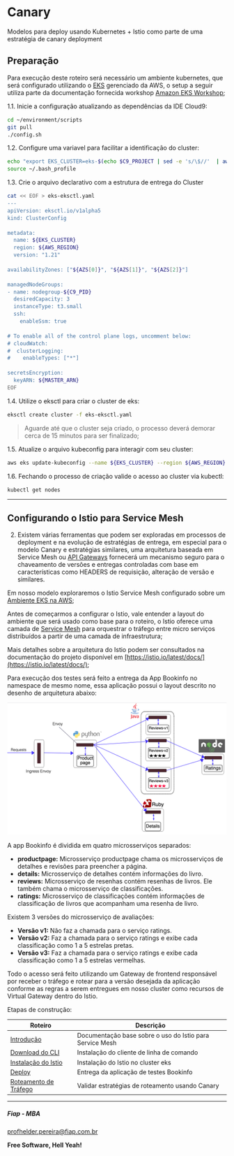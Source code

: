 # Canary

Modelos para deploy usando Kubernetes + Istio como parte de uma estratégia de canary deployment

## Preparação

Para execução deste roteiro será necessário um ambiente kubernetes, que será configurado utilizando o [EKS](https://aws.amazon.com/eks/) gerenciado da AWS, o setup a seguir utiliza parte da documentação fornecida workshop [Amazon EKS Workshop](https://www.eksworkshop.com/);

1.1. Inicie a configuração atualizando as dependências da IDE Cloud9:

```sh
cd ~/environment/scripts
git pull
./config.sh
```

1.2. Configure uma variavel para facilitar a identificação do cluster:

```sh
echo "export EKS_CLUSTER=eks-$(echo $C9_PROJECT | sed -e 's/\$//'  | awk -F '\\-Cloud' '{print $1}')" | tee -a ~/.bash_profile
source ~/.bash_profile
```

1.3. Crie o arquivo declarativo com a estrutura de entrega do Cluster

```sh
cat << EOF > eks-eksctl.yaml
---
apiVersion: eksctl.io/v1alpha5
kind: ClusterConfig

metadata:
  name: ${EKS_CLUSTER}
  region: ${AWS_REGION}
  version: "1.21"

availabilityZones: ["${AZS[0]}", "${AZS[1]}", "${AZS[2]}"]

managedNodeGroups:
- name: nodegroup-${C9_PID}
  desiredCapacity: 3
  instanceType: t3.small
  ssh:
    enableSsm: true

# To enable all of the control plane logs, uncomment below:
# cloudWatch:
#  clusterLogging:
#    enableTypes: ["*"]

secretsEncryption:
  keyARN: ${MASTER_ARN}
EOF

```

1.4. Utilize o eksctl para criar o cluster de eks:

```sh
eksctl create cluster -f eks-eksctl.yaml 
```

> Aguarde até que o cluster seja criado, o processo deverá demorar cerca de 15 minutos para ser finalizado;

1.5. Atualize o arquivo kubeconfig para interagir com seu cluster:

```sh
aws eks update-kubeconfig --name ${EKS_CLUSTER} --region ${AWS_REGION}
```

1.6. Fechando o processo de criação valide o acesso ao cluster via kubectl:

```sh
kubectl get nodes
```

---

## Configurando o Istio para Service Mesh

2. Existem várias ferramentas que podem ser exploradas em processos de deployment e na evolução de estratégias de entrega, em especial para o modelo Canary e estratégias similares, uma arquitetura baseada em Service Mesh ou [API Gateways](https://www.getambassador.io/docs/edge-stack/latest/topics/using/canary/) fornecerá um mecanismo seguro para o chaveamento de versões e entregas controladas com base em características como HEADERS de requisição, alteração de versão e similares.

Em nosso modelo exploraremos o Istio Service Mesh configurado sobre um [Ambiente EKS na AWS](https://www.eksworkshop.com/advanced/310_servicemesh_with_istio/);

Antes de começarmos a configurar o Istio, vale entender a layout do ambiente que será usado como base para o roteiro, o Istio oferece uma camada de [Service Mesh](https://istio.io/latest/about/service-mesh/) para orquestrar o tráfego entre micro serviços distribuídos a partir de uma camada de infraestrutura;

Mais detalhes sobre a arquitetura do Istio podem ser consultados na documentação do projeto disponível em [https://istio.io/latest/docs/](https://istio.io/latest/docs/);

Para execução dos testes será feito a entrega da App Bookinfo no namespace de mesmo nome, essa aplicação possui o layout descrito no desenho de arquitetura abaixo:

![alt tag](https://github.com/FiapDevOps/automation/blob/dcc279337cce26af494f562c9c1fbeef04de413c/eks-canary/images/istio_bookinfo_architecture.png)

A app Bookinfo é dividida em quatro microsserviços separados:

- **productpage:** Microsserviço productpage chama os microsserviços de detalhes e revisões para preencher a página.
- **details:** Microsserviço de detalhes contém informações do livro.
- **reviews:** Microsserviço de resenhas contém resenhas de livros. Ele também chama o microsserviço de classificações.
- **ratings:** Microsserviço de classificações contém informações de classificação de livros que acompanham uma resenha de livro.

Existem 3 versões do microsserviço de avaliações:

- **Versão v1:** Não faz a chamada para o serviço ratings.
- **Versão v2:** Faz a chamada para o serviço ratings e exibe cada classificação como 1 a 5 estrelas pretas.
- **Versão v3:** Faz a chamada para o serviço ratings e exibe cada classificação como 1 a 5 estrelas vermelhas.

Todo o acesso será feito utilizando um Gateway de frontend responsável por receber o tráfego e rotear para a versão desejada da aplicação conforme as regras a serem entregues em nosso cluster como recursos de Virtual Gateway dentro do Istio.

Etapas de construção:

| Roteiro       | Descrição |
|-------------------|-----------|
| [Introdução](https://www.eksworkshop.com/advanced/310_servicemesh_with_istio/introduction/) | Documentação base sobre o uso do Istio para Service Mesh | 
| [Download do CLI](https://www.eksworkshop.com/advanced/310_servicemesh_with_istio/download/) | Instalação do cliente de linha de comando | 
| [Instalação do Istio](https://www.eksworkshop.com/advanced/310_servicemesh_with_istio/install/) | Instalação do Istio no cluster eks | 
| [Deploy](https://www.eksworkshop.com/advanced/310_servicemesh_with_istio/deploy/) | Entrega da aplicação de testes Bookinfo |
| [Roteamento de Tráfego](https://www.eksworkshop.com/advanced/310_servicemesh_with_istio/routing/) | Validar estratégias de roteamento usando Canary |

---

##### Fiap - MBA
profhelder.pereira@fiap.com.br

**Free Software, Hell Yeah!**
